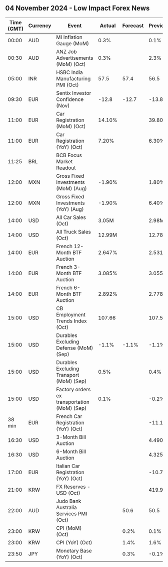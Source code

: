 ## 04 November 2024 - Low Impact Forex News

| Time (GMT) | Currency | Event | Actual | Forecast | Previous |
|------|----------|-------|--------|----------|----------|
| 00:00 | AUD | MI Inflation Gauge (MoM) | 0.3% |  | 0.1% |
| 00:30 | AUD | ANZ Job Advertisements (MoM) (Oct) | 0.3% |  | 2.3% |
| 05:00 | INR | HSBC India Manufacturing PMI (Oct) | 57.5 | 57.4 | 56.5 |
| 09:30 | EUR | Sentix Investor Confidence (Nov) | -12.8 | -12.7 | -13.8 |
| 11:00 | EUR | Car Registration (MoM) (Oct) | 14.10% |  | 39.80% |
| 11:00 | EUR | Car Registration (YoY) (Oct) | 7.20% |  | 6.30% |
| 11:25 | BRL | BCB Focus Market Readout |  |  |  |
| 12:00 | MXN | Gross Fixed Investments (MoM) (Aug) | -1.90% |  | 1.80% |
| 12:00 | MXN | Gross Fixed Investments (YoY) (Aug) | -1.90% |  | 6.40% |
| 14:00 | USD | All Car Sales (Oct) | 3.05M |  | 2.98M |
| 14:00 | USD | All Truck Sales (Oct) | 12.99M |  | 12.78M |
| 14:00 | EUR | French 12-Month BTF Auction | 2.647% |  | 2.531% |
| 14:00 | EUR | French 3-Month BTF Auction | 3.085% |  | 3.055% |
| 14:00 | EUR | French 6-Month BTF Auction | 2.892% |  | 2.778% |
| 15:00 | USD | CB Employment Trends Index (Oct) | 107.66 |  | 107.58 |
| 15:00 | USD | Durables Excluding Defense (MoM) (Sep) | -1.1% | -1.1% | -1.1% |
| 15:00 | USD | Durables Excluding Transport (MoM) (Sep) | 0.5% |  | 0.4% |
| 15:00 | USD | Factory orders ex transportation (MoM) (Sep) | 0.1% |  | -0.2% |
| 38 min | EUR | French Car Registration (YoY) (Oct) |  |  | -11.1% |
| 16:30 | USD | 3-Month Bill Auction |  |  | 4.490% |
| 16:30 | USD | 6-Month Bill Auction |  |  | 4.325% |
| 17:00 | EUR | Italian Car Registration (YoY) (Oct) |  |  | -10.7% |
| 21:00 | KRW | FX Reserves - USD (Oct) |  |  | 419.97B |
| 22:00 | AUD | Judo Bank Australia Services PMI (Oct) |  | 50.6 | 50.5 |
| 23:00 | KRW | CPI (MoM) (Oct) |  | 0.2% | 0.1% |
| 23:00 | KRW | CPI (YoY) (Oct) |  | 1.4% | 1.6% |
| 23:50 | JPY | Monetary Base (YoY) (Oct) |  | 0.3% | -0.1% |
